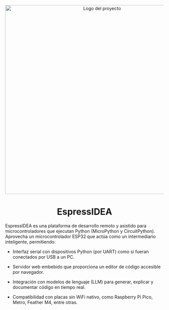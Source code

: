 <p align="center">
  <img src="assets/logo.png" alt="Logo del proyecto" width="600"/>
</p>

<h1 align="center">EspressIDEA</h1>



EspressIDEA es una plataforma de desarrollo remoto y asistido para microcontroladores que ejecutan Python (MicroPython y CircuitPython). Aprovecha un microcontrolador ESP32 que actúa como un intermediario inteligente, permitiendo:

- Interfaz serial con dispositivos Python (por UART) como si fueran conectados por USB a un PC.

- Servidor web embebido que proporciona un editor de código accesible por navegador.

- Integración con modelos de lenguaje (LLM) para generar, explicar y documentar código en tiempo real.

- Compatibilidad con placas sin WiFi nativo, como Raspberry Pi Pico, Metro, Feather M4, entre otras.

